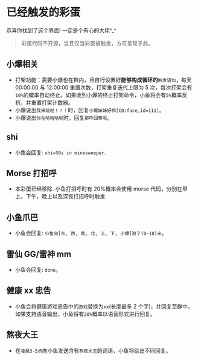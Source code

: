 # 已经触发的彩蛋

恭喜你找到了这个界面! 一定是个有心的大佬^\_^

> 彩蛋代码不开源，当且仅当彩蛋被触发，方可呈现于此。

## 小爆相关

-   打架功能：需要小爆也在群内，且自行设置好**能够构成循环的**`触发语句`，每天 00:00:00 与 12:00:00 重置次数，打架重复迭代上限为 5 次，每次打架会有`10%`的概率自动终止。如果收到小爆的终止打架命令，小鱼将会有`5%`概率反抗，并重置打架计数器。
-   小爆说出`我来玩啦！！！`时，回复`小爆妹妹好鸭[CQ:face,id=111]`。
-   小爆说出`你在哈哈啥呢`时，回复`那咋回事呢`。

## shi

-   小鱼会回复: `shi=50s in minesweeper`.

## Morse 打招呼

-   本彩蛋已经移除. 小鱼打招呼时有 20%概率会使用 morse 代码，分别在早上，下午，晚上以及深夜打招呼时触发.

## 小鱼爪巴

-   小鱼会回复: `小鱼向[东, 西, 南, 北, 上, 下, 小爆]游了(0~10)米`。

## 雷仙 GG/雷神 mm

-   小鱼会回复: `done`。

## 健康 xx 忠告

-   小鱼会将健康游戏忠告中的`游戏`替换为`xx`(长度最多 2 个字)，并回复至群中。如果支持语音输出，小鱼将有`20%`概率以语音形式进行回复。

## 熬夜大王

-   在`凌晨3-5点`向小鱼发送含有`熬夜大王`的词语，小鱼将给出不同回复。
